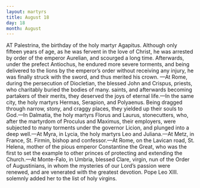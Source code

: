 ```yaml
---
layout: martyrs
title: August 18
day: 18
month: August
---
```

AT Palestrina, the birthday of the holy martyr
Agapitus. Although only fifteen years of age,
as he was fervent in the love of Christ, he was
arrested by order of the emperor Aurelian, and
scourged a long time. Afterwards, under the prefect Antiochus, he endured more severe torments,
and being delivered to the lions by the emperor’s
order without receiving any injury, he was finally
struck with the sword, and thus merited his crown.
&mdash;At Rome, during the persecution of Diocletian,
the blessed John and Crispus, priests, who charitably buried the bodies of many. saints, and afterwards becoming partakers of their merits, they deserved the joys of eternal life.&mdash;In the same city,
the holy martyrs Hermas, Serapion, and Polyaenus.
Being dragged through narrow, stony, and craggy
places, they yielded up their souls to God.&mdash;In
Dalmatia, the holy martyrs Florus and Laurus,
stonecutters, who, after the martyrdom of Proculus
and Maximus, their employers, were subjected to
many torments under the governor Licion, and
plunged into a deep well.&mdash;At Myra, in Lycia, the
holy martyrs Leo and Juliana.&mdash;At Metz, in France,
St. Firmin, bishop and confessor.&mdash;At Rome, on the
Lavican road, St. Helena, mother of the pious emperor Constantine the Great, who was the first to
set the example to other princes of protecting and
extending the Church.&mdash;At Monte-Falo, in Umbria,
blessed Clare, virgin, nun of the Order of Augustinians, in whom the mysteries of our Lord’s passion
were renewed, and are venerated with the greatest
devotion. Pope Leo XIII. solemnly added her to the
list of holy virgins.


